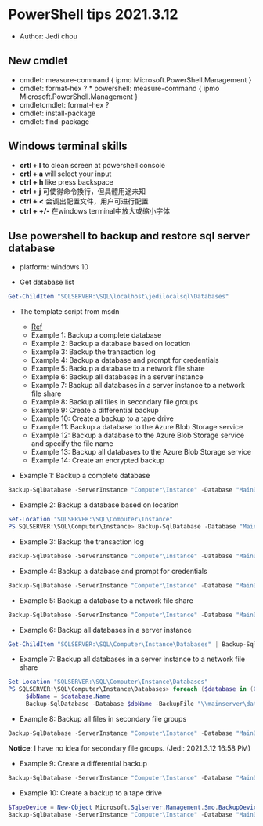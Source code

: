 # PowerShell tips 2021.3.12

* Author: Jedi chou

## New cmdlet

* cmdlet: measure-command { ipmo Microsoft.PowerShell.Management }
* cmdlet: format-hex ?  * powershell: measure-command { ipmo Microsoft.PowerShell.Management }
* cmdletcmdlet: format-hex ?
* cmdlet: install-package
* cmdlet: find-package

## Windows terminal skills

* **crtl + l** to clean screen at powershell console
* **crtl + a** will select your input
* **ctrl + h** like press backspace
* **ctrl + j** 可使得命令換行，但具體用途未知
* **ctrl + <** 会调出配置文件，用户可进行配置
* **ctrl + +/-** 在windows terminal中放大或缩小字体

## Use powershell to backup and restore sql server database

* platform: windows 10

* Get database list

```powershell
Get-ChildItem "SQLSERVER:\SQL\localhost\jedilocalsql\Databases"
```

* The template script from msdn
  * [Ref](https://docs.microsoft.com/zh-cn/powershell/module/sqlserver/backup-sqldatabase?view=sqlserver-ps)
  * Example 1: Backup a complete database
  * Example 2: Backup a database based on location
  * Example 3: Backup the transaction log
  * Example 4: Backup a database and prompt for credentials
  * Example 5: Backup a database to a network file share
  * Example 6: Backup all databases in a server instance
  * Example 7: Backup all databases in a server instance to a network file share
  * Example 8: Backup all files in secondary file groups
  * Example 9: Create a differential backup
  * Example 10: Create a backup to a tape drive
  * Example 11: Backup a database to the Azure Blob Storage service
  * Example 12: Backup a database to the Azure Blob Storage service and specify the file name
  * Example 13: Backup all databases to the Azure Blob Storage service
  * Example 14: Create an encrypted backup

* Example 1: Backup a complete database

```powershell
Backup-SqlDatabase -ServerInstance "Computer\Instance" -Database "MainDB"
```

* Example 2: Backup a database based on location

```powershell
Set-Location "SQLSERVER:\SQL\Computer\Instance" 
PS SQLSERVER:\SQL\Computer\Instance> Backup-SqlDatabase -Database "MainDB"
```

* Example 3: Backup the transaction log

```powershell
Backup-SqlDatabase -ServerInstance "Computer\Instance" -Database "MainDB" -BackupAction Log
```

* Example 4: Backup a database and prompt for credentials

```powershell
Backup-SqlDatabase -ServerInstance "Computer\Instance" -Database "MainDB" -Credential (Get-Credential "sa")
```

* Example 5: Backup a database to a network file share

```powershell
Backup-SqlDatabase -ServerInstance "Computer\Instance" -Database "MainDB" -BackupFile "\\mainserver\databasebackup\MainDB.bak"
```

* Example 6: Backup all databases in a server instance

```powershell
Get-ChildItem "SQLSERVER:\SQL\Computer\Instance\Databases" | Backup-SqlDatabase
```

* Example 7: Backup all databases in a server instance to a network file share

```powershell
Set-Location "SQLSERVER:\SQL\Computer\Instance\Databases"
PS SQLSERVER:\SQL\Computer\Instance\Databases> foreach ($database in (Get-ChildItem)) {
     $dbName = $database.Name
     Backup-SqlDatabase -Database $dbName -BackupFile "\\mainserver\databasebackup\$dbName.bak" }
```

* Example 8: Backup all files in secondary file groups

```powershell
Backup-SqlDatabase -ServerInstance "Computer\Instance" -Database "MainDB" -BackupAction Files -DatabaseFileGroup "FileGroupJan","FileGroupFeb"
```

**Notice**: I have no idea for secondary file groups. (Jedi: 2021.3.12 16:58 PM)

* Example 9: Create a differential backup

```powershell
Backup-SqlDatabase -ServerInstance "Computer\Instance" -Database "MainDB" -Incremental
```

* Example 10: Create a backup to a tape drive

```powershell
$TapeDevice = New-Object Microsoft.Sqlserver.Management.Smo.BackupDeviceItem("\\.\tape0", "Tape")
Backup-SqlDatabase -ServerInstance "Computer\Instance" -Database "MainDB" -BackupDevice $TapeDevice
```
